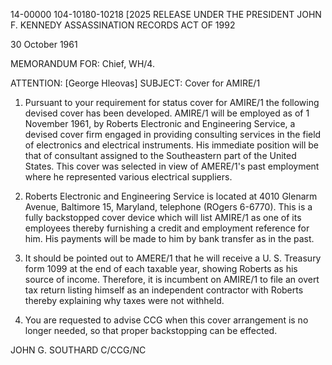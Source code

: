 14-00000
104-10180-10218 [2025 RELEASE UNDER THE PRESIDENT JOHN F. KENNEDY ASSASSINATION RECORDS ACT OF 1992

30 October 1961

MEMORANDUM FOR: Chief, WH/4.

ATTENTION: [George Hleovas]
SUBJECT: Cover for AMIRE/1

1.  Pursuant to your requirement for status cover for AMIRE/1 the following devised cover has been developed. AMIRE/1 will be employed as of 1 November 1961, by Roberts Electronic and Engineering Service, a devised cover firm engaged in providing consulting services in the field of electronics and electrical instruments. His immediate position will be that of consultant assigned to the Southeastern part of the United States. This cover was selected in view of AMERE/1's past employment where he represented various electrical suppliers.

2.  Roberts Electronic and Engineering Service is located at 4010 Glenarm Avenue, Baltimore 15, Maryland, telephone (ROgers 6-6770). This is a fully backstopped cover device which will list AMIRE/1 as one of its employees thereby furnishing a credit and employment reference for him. His payments will be made to him by bank transfer as in the past.

3.  It should be pointed out to AMERE/1 that he will receive a U. S. Treasury form 1099 at the end of each taxable year, showing Roberts as his source of income. Therefore, it is incumbent on AMIRE/1 to file an overt tax return listing himself as an independent contractor with Roberts thereby explaining why taxes were not withheld.

4.  You are requested to advise CCG when this cover arrangement is no longer needed, so that proper backstopping can be effected.

JOHN G. SOUTHARD
C/CCG/NC
